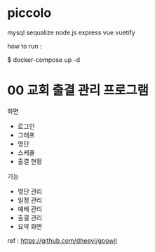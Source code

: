 # piccolo
mysql sequalize node.js express vue vuetify


how to run :

$ docker-compose up -d

# 00 교회 출결 관리 프로그램

화면
- 로그인
- 그래프
- 명단
- 스케쥴
- 출결 현황

기능
- 명단 관리
- 일정 관리
- 예배 관리
- 출결 관리
- 요약 화면

ref : https://github.com/dheeyi/goowil
